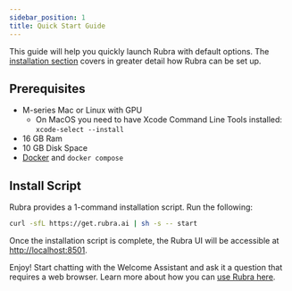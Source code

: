 ```yaml
---
sidebar_position: 1
title: Quick Start Guide
---
```


This guide will help you quickly launch Rubra with default options. The [installation section](./installation) covers in greater detail how Rubra can be set up.

## Prerequisites

* M-series Mac or Linux with GPU
  * On MacOS you need to have Xcode Command Line Tools installed: `xcode-select --install`
* 16 GB Ram
* 10 GB Disk Space
* [Docker](https://docs.docker.com/get-docker/) and `docker compose`

## Install Script

Rubra provides a 1-command installation script. Run the following:

```bash
curl -sfL https://get.rubra.ai | sh -s -- start
```

Once the installation script is complete, the Rubra UI will be accessible at <a href="http://localhost:8501">http://localhost:8501</a>.

Enjoy! Start chatting with the Welcome Assistant and ask it a question that requires a web browser. Learn more about how you can [use Rubra here](/category/using-rubra).
